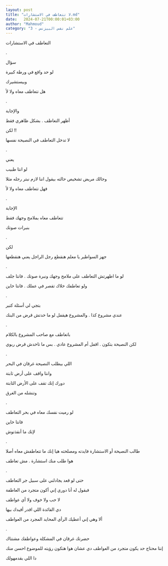 ```yaml
---
layout: post
title: "لا تتعاطف في الاستشارات.md"
date:   2024-07-21T00:00:01+03:00
author: "Mahmoud"
category: "3 - علم نفس البيزنس"
---
```

التعاطف في الاستشارات

.

سؤال

لو حد واقع في ورطة كبيرة

وبيستشيرك

هل تتعاطف معاه ولا لأ

.

والإجابة

أظهر التعاطف . بشكل ظاهري فقط

لكن !!

لا تدخل التعاطف في النصيحة نفسها

.

يعني

لو انتا طبيب

وجالك مريض تشخيص حالته بيقول اننا لازم نبتر رجله
مثلا

فهل تتعاطف معاه ولا لأ

.

الإجابة

تتعاطف معاه بملامح وجهك فقط

بنبرات صوتك

.

لكن

جهز السواطير يا معلم هنقطع رجل الراجل يعني
هنقطعها

.

لو ما اظهرتش التعاطف على ملامح وجهك ونبرة صوتك . فانتا
جلف

ولو تعاطفك خلاك تقصر في عملك . فانتا خاين

.

بتجي لي أسئلة كتير

عندي مشروع كذا . والمشروع هيقفل لو ما خدتش قرض من
البنك

.

باتعاطف مع صاحب المشروع بالكلام

لكن النصيحة بتكون . اقفل أم المشروع عادي . بس ما تاخدش
قرض ربوي

.

اللي بيطلب النصيحة غرقان في البحر

وانتا واقف على أرض ثابتة

دورك إنك تقف على الأرض الثابتة

وتنشله من الغرق

.

لو رميت نفسك معاه في بحر التعاطف

فانتا خاين

لإنك ما أنقذتوش

.

طالب النصيحة أو الاستشارة فايدته ومصلحته هيا إنك ما
تتعاطفش معاه أصلا

هوا طلب منك استشارة . مش تعاطف

.

حتى لو قعد يجادلني على سبيل جر التعاطف

فبقول له أنا دوري إني أكون متجرد من العاطفة

لا حب ولا خوف ولا أي عواطف

دي الفائدة اللي اقدر أفيدك بيها

ألا وهي إني أعطيك الرأي المحايد المجرد من العواطف

.

حضرتك غرقان في المشكلة وعواطفك مشتتاك

إنتا محتاج حد يكون متجرد من العواطف دي عشان هوا هتكون
رؤيته للموضوع احسن منك

دا اللي بقدمهولك
